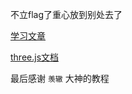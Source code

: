 不立flag了重心放到别处去了

[学习文章](http://www.ituring.com.cn/article/58552)

[three.js文档](https://threejs.org/docs/)

最后感谢 `羡辙` 大神的教程